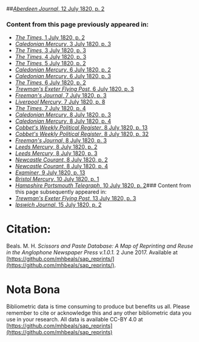 ##[*Aberdeen Journal*, 12 July 1820, p. 2](https://mhbeals.github.io/sap_html/Aberdeen-Journal/Aberdeen-Journal-12-July-1820-p-2)

### Content from this page previously appeared in:
+ [*The Times*, 1 July 1820, p. 2](https://mhbeals.github.io/sap_html/The-Times/The-Times-1-July-1820-p-2)
+ [*Caledonian Mercury*, 3 July 1820, p. 3](https://mhbeals.github.io/sap_html/Caledonian-Mercury/Caledonian-Mercury-3-July-1820-p-3)
+ [*The Times*, 3 July 1820, p. 3](https://mhbeals.github.io/sap_html/The-Times/The-Times-3-July-1820-p-3)
+ [*The Times*, 4 July 1820, p. 3](https://mhbeals.github.io/sap_html/The-Times/The-Times-4-July-1820-p-3)
+ [*The Times*, 5 July 1820, p. 2](https://mhbeals.github.io/sap_html/The-Times/The-Times-5-July-1820-p-2)
+ [*Caledonian Mercury*, 6 July 1820, p. 2](https://mhbeals.github.io/sap_html/Caledonian-Mercury/Caledonian-Mercury-6-July-1820-p-2)
+ [*Caledonian Mercury*, 6 July 1820, p. 3](https://mhbeals.github.io/sap_html/Caledonian-Mercury/Caledonian-Mercury-6-July-1820-p-3)
+ [*The Times*, 6 July 1820, p. 2](https://mhbeals.github.io/sap_html/The-Times/The-Times-6-July-1820-p-2)
+ [*Trewman's Exeter Flying Post*, 6 July 1820, p. 3](https://mhbeals.github.io/sap_html/Trewman's-Exeter-Flying-Post/Trewman's-Exeter-Flying-Post-6-July-1820-p-3)
+ [*Freeman's Journal*, 7 July 1820, p. 3](https://mhbeals.github.io/sap_html/Freeman's-Journal/Freeman's-Journal-7-July-1820-p-3)
+ [*Liverpool Mercury*, 7 July 1820, p. 8](https://mhbeals.github.io/sap_html/Liverpool-Mercury/Liverpool-Mercury-7-July-1820-p-8)
+ [*The Times*, 7 July 1820, p. 4](https://mhbeals.github.io/sap_html/The-Times/The-Times-7-July-1820-p-4)
+ [*Caledonian Mercury*, 8 July 1820, p. 3](https://mhbeals.github.io/sap_html/Caledonian-Mercury/Caledonian-Mercury-8-July-1820-p-3)
+ [*Caledonian Mercury*, 8 July 1820, p. 4](https://mhbeals.github.io/sap_html/Caledonian-Mercury/Caledonian-Mercury-8-July-1820-p-4)
+ [*Cobbet's Weekly Political Register*, 8 July 1820, p. 13](https://mhbeals.github.io/sap_html/Cobbet's-Weekly-Political-Register/Cobbet's-Weekly-Political-Register-8-July-1820-p-13)
+ [*Cobbet's Weekly Political Register*, 8 July 1820, p. 32](https://mhbeals.github.io/sap_html/Cobbet's-Weekly-Political-Register/Cobbet's-Weekly-Political-Register-8-July-1820-p-32)
+ [*Freeman's Journal*, 8 July 1820, p. 3](https://mhbeals.github.io/sap_html/Freeman's-Journal/Freeman's-Journal-8-July-1820-p-3)
+ [*Leeds Mercury*, 8 July 1820, p. 2](https://mhbeals.github.io/sap_html/Leeds-Mercury/Leeds-Mercury-8-July-1820-p-2)
+ [*Leeds Mercury*, 8 July 1820, p. 3](https://mhbeals.github.io/sap_html/Leeds-Mercury/Leeds-Mercury-8-July-1820-p-3)
+ [*Newcastle Courant*, 8 July 1820, p. 2](https://mhbeals.github.io/sap_html/Newcastle-Courant/Newcastle-Courant-8-July-1820-p-2)
+ [*Newcastle Courant*, 8 July 1820, p. 4](https://mhbeals.github.io/sap_html/Newcastle-Courant/Newcastle-Courant-8-July-1820-p-4)
+ [*Examiner*, 9 July 1820, p. 13](https://mhbeals.github.io/sap_html/Examiner/Examiner-9-July-1820-p-13)
+ [*Bristol Mercury*, 10 July 1820, p. 1](https://mhbeals.github.io/sap_html/Bristol-Mercury/Bristol-Mercury-10-July-1820-p-1)
+ [*Hampshire Portsmouth Telegraph*, 10 July 1820, p. 2](https://mhbeals.github.io/sap_html/Hampshire-Portsmouth-Telegraph/Hampshire-Portsmouth-Telegraph-10-July-1820-p-2)### Content from this page subsequently appeared in:
+ [*Trewman's Exeter Flying Post*, 13 July 1820, p. 3](https://mhbeals.github.io/sap_html/Trewman's-Exeter-Flying-Post/Trewman's-Exeter-Flying-Post-13-July-1820-p-3)
+ [*Ipswich Journal*, 15 July 1820, p. 2](https://mhbeals.github.io/sap_html/Ipswich-Journal/Ipswich-Journal-15-July-1820-p-2)
                    
# Citation: 

Beals. M. H. *Scissors and Paste Database: A Map of Reprinting and Reuse in the Anglophone Newspaper Press v.1.0.1.* 2 June 2017. Available at [https://github.com/mhbeals/sap_reprints/](https://github.com/mhbeals/sap_reprints/). 
                    
# Nota Bona

Bibliometric data is time consuming to produce but benefits us all. Please remember to cite or acknowledge this and any other bibliometric data you use in your research. All data is available CC-BY 4.0 at [https://github.com/mhbeals/sap_reprints](https://github.com/mhbeals/sap_reprints)